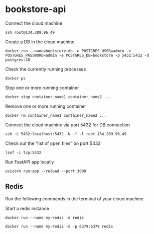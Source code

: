 # bookstore-api


Connect the cloud machine
```shell
ssh root@134.209.96.49 
```

Create a DB in the cloud machine
```
docker run --name=bookstore-db -e POSTGRES_USER=admin -e POSTGRES_PASSWORD=admin -e POSTGRES_DB=bookstore -p 5432:5432 -d postgres:10
```

Check the currently running processes 
```shell
docker ps
```

Stop one or more running container
```shell
docker stop container_name1 container_name2 ...
```

Remove one or more running container
```shell
docker rm container_name1 container_name2 ...
```


Connect the cloud machine via port 5432 for DB connection
```shell
ssh -L 5432:localhost:5432 -N -f -l root 134.209.96.49
```

Check out the “list of open files” on port 5432
```shell
lsof -i tcp:5432
```

Run FastAPI app locally
```shell
uvicorn run:app --reload --port 3000
```

## Redis

Run the following commands in the terminal of your cloud machine

Start a redis instance
```shell
docker run --name my-redis -d redis
```

```shell
docker run --name my-redis -d -p 6379:6379 redis
```
